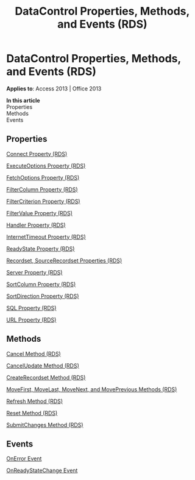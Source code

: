 ﻿---
title: DataControl Properties, Methods, and Events (RDS)
TOCTitle: Properties, Methods, and Events
ms:assetid: 93590783-2102-534c-6639-212ae9d63fe0
ms:mtpsurl: https://msdn.microsoft.com/library/JJ249652(v=office.15)
ms:contentKeyID: 48546397
ms.date: 09/18/2015
mtps_version: v=office.15
---

# DataControl Properties, Methods, and Events (RDS)


**Applies to**: Access 2013 | Office 2013

**In this article**  
Properties  
Methods  
Events  

## Properties

[Connect Property (RDS)](connect-property-rds.md)

[ExecuteOptions Property (RDS)](executeoptions-property-rds.md)

[FetchOptions Property (RDS)](fetchoptions-property-rds.md)

[FilterColumn Property (RDS)](filtercolumn-property-rds.md)

[FilterCriterion Property (RDS)](filtercriterion-property-rds.md)

[FilterValue Property (RDS)](filtervalue-property-rds.md)

[Handler Property (RDS)](handler-property-rds.md)

[InternetTimeout Property (RDS)](internettimeout-property-rds.md)

[ReadyState Property (RDS)](readystate-property-rds.md)

[Recordset, SourceRecordset Properties (RDS)](recordset-sourcerecordset-properties-rds.md)

[Server Property (RDS)](server-property-rds.md)

[SortColumn Property (RDS)](sortcolumn-property-rds.md)

[SortDirection Property (RDS)](sortdirection-property-rds.md)

[SQL Property (RDS)](https://msdn.microsoft.com/library/jj248989\(v=office.15\))

[URL Property (RDS)](url-property-rds.md)

## Methods

[Cancel Method (RDS)](cancel-method-rds.md)

[CancelUpdate Method (RDS)](cancelupdate-method-rds.md)

[CreateRecordset Method (RDS)](createrecordset-method-rds.md)

[MoveFirst, MoveLast, MoveNext, and MovePrevious Methods (RDS)](movefirst-movelast-movenext-and-moveprevious-methods-rds.md)

[Refresh Method (RDS)](refresh-method-rds.md)

[Reset Method (RDS)](reset-method-rds.md)

[SubmitChanges Method (RDS)](submitchanges-method-rds.md)

## Events

[OnError Event](onerror-event-rds.md)

[OnReadyStateChange Event](onreadystatechange-event-rds.md)

